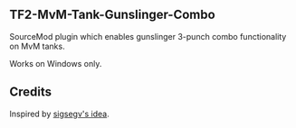 ## TF2-MvM-Tank-Gunslinger-Combo

SourceMod plugin which enables gunslinger 3-punch combo functionality on MvM tanks.

Works on Windows only.

## Credits

Inspired by [sigsegv's idea](https://github.com/sigsegv-mvm/sigsegv-mvm/blob/master/src/mod/tank/gunslinger_combo.cpp).